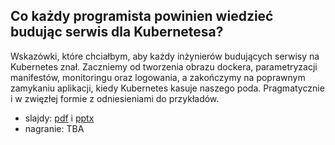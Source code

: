 ## Co każdy programista powinien wiedzieć budując serwis dla Kubernetesa?

Wskazówki, które chciałbym, aby każdy inżynierów budujących serwisy na Kubernetes znał. Zaczniemy od tworzenia obrazu dockera, parametryzacji manifestów, monitoringu oraz logowania, a zakończymy na poprawnym zamykaniu aplikacji, kiedy Kubernetes kasuje naszego poda. Pragmatycznie i w zwięzłej formie z odniesieniami do przykładów.

- slajdy: [pdf](main.pdf) i [pptx](main.pptx)
- nagranie: TBA
